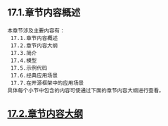 
## 17.1.章节内容概述
    本章节涉及主要内容有：
     17.1.章节内容概述
     17.2.章节内容大纲
     17.3.简介
     17.4.模型
     17.5.示例代码
     17.6.经典应用场景
     17.7.在开源框架中的应用场景
	具体每个小节中包含的内容可使通过下面的章节内容大纲进行查看。

## <a href="/enhance/markmap/general/designpattern/designpattern-java/chapter/designpattern-java-outline5-chapter17.html" target="_blank">17.2.章节内容大纲</a>

<Markmap localtion="/enhance/markmap/general/designpattern/designpattern-java/chapter/designpattern-java-outline5-chapter17.html" height="500rem"/>



